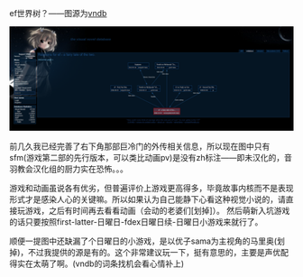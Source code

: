 ef世界树？——图源为[vndb](https://vndb.org/v88/rg)

![世界树一览](../media/世界树一览_new.png)
 
前几久我已经完善了右下角那部巨冷门的外传相关信息，所以现在图中只有sfm(游戏第二部的先行版本，可以类比动画pv)是没有zh标注——即未汉化的，音羽教会汉化组的厨力实在恐怖。。。

游戏和动画虽说各有优劣，但普遍评价上游戏更高得多，毕竟故事内核而不是表现形式才是感染人心的关键嘛。所以如果认为自己能静下心看这种视觉小说的，请直接玩游戏，之后有时间再去看看动画（会动的老婆们[划掉]）。
然后萌新入坑游戏的话只要按照first-latter-日曜日-fdex日曜日续-日曜日小游戏来就行了。

顺便一提图中还缺漏了个日曜日的小游戏，是以优子sama为主视角的马里奥(划掉)，不过我提供的源是有的。这个非常建议玩一下，挺有意思的，主要是声优配得实在太萌了啊。(vndb的词条找机会看心情补上)

